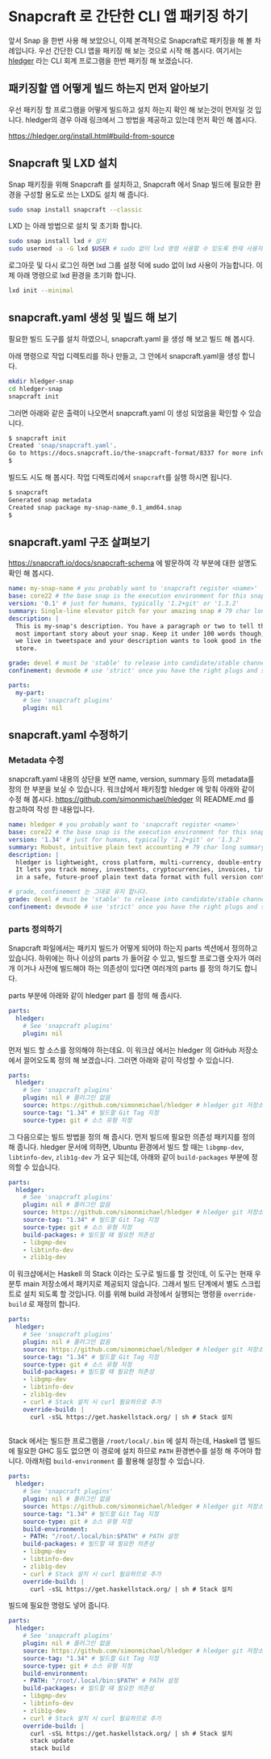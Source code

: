 # Snapcraft 로 간단한 CLI 앱 패키징 하기

앞서 Snap 을 한번 사용 해 보았으니, 이제 본격적으로 Snapcraft로 패키징을 해 볼 차례입니다. 우선 간단한 CLI 앱을 패키징 해 보는 것으로 시작 해 봅시다.
여기서는 [hledger](https://hledger.org) 라는 CLI 회계 프로그램을 한번 패키징 해 보겠습니다.

## 패키징할 앱 어떻게 빌드 하는지 먼저 알아보기
우선 패키징 할 프로그램을 어떻게 빌드하고 설치 하는지 확인 해 보는것이 먼저일 것 입니다. hledger의 경우 아래 링크에서 그 방법을 제공하고 있는데 먼저 확인 해 봅시다.

https://hledger.org/install.html#build-from-source

## Snapcraft 및 LXD 설치
Snap 패키징을 위해 Snapcraft 를 설치하고, Snapcraft 에서 Snap 빌드에 필요한 환경을 구성할 용도로 쓰는 LXD도 설치 해 줍니다.

```bash
sudo snap install snapcraft --classic
```

LXD 는 아래 방법으로 설치 및 초기화 합니다.

```bash
sudo snap install lxd # 설치
sudo usermod -a -G lxd $USER # sudo 없이 lxd 명령 사용할 수 있도록 현재 사용자를 lxd 그룹에 추가
```

로그아웃 및 다시 로그인 하면 lxd 그룹 설정 덕에 sudo 없이 lxd 사용이 가능합니다. 이제 아래 명령으로 lxd 환경을 초기화 합니다.
```bash
lxd init --minimal
```

## snapcraft.yaml 생성 및 빌드 해 보기
필요한 빌드 도구를 설치 하였으니, snapcraft.yaml 을 생성 해 보고 빌드 해 봅시다.

아래 명령으로 작업 디렉토리를 하나 만들고, 그 안에서 snapcraft.yaml을 생성 합니다.
```bash
mkdir hledger-snap
cd hledger-snap
snapcraft init
```

그러면 아래와 같은 출력이 나오면서 snapcraft.yaml 이 생성 되었음을 확인할 수 있습니다.

```bash
$ snapcraft init
Created 'snap/snapcraft.yaml'.                                                 
Go to https://docs.snapcraft.io/the-snapcraft-format/8337 for more information about the snapcraft.yaml format.                                                
$
``` 

빌드도 시도 해 봅시다. 작업 디렉토리에서 `snapcraft`를 실행 하시면 됩니다.
```bash
$ snapcraft
Generated snap metadata                                                                 
Created snap package my-snap-name_0.1_amd64.snap
$ 
```

## snapcraft.yaml 구조 살펴보기

https://snapcraft.io/docs/snapcraft-schema 에 발문하여 각 부분에 대한 설명도 확인 해 봅시다.

```yaml
name: my-snap-name # you probably want to 'snapcraft register <name>'
base: core22 # the base snap is the execution environment for this snap
version: '0.1' # just for humans, typically '1.2+git' or '1.3.2'
summary: Single-line elevator pitch for your amazing snap # 79 char long summary
description: |
  This is my-snap's description. You have a paragraph or two to tell the
  most important story about your snap. Keep it under 100 words though,
  we live in tweetspace and your description wants to look good in the snap
  store.

grade: devel # must be 'stable' to release into candidate/stable channels
confinement: devmode # use 'strict' once you have the right plugs and slots

parts:
  my-part:
    # See 'snapcraft plugins'
    plugin: nil
```

## snapcraft.yaml 수정하기

### Metadata 수정

snapcraft.yaml 내용의 상단을 보면 name, version, summary 등의 metadata를 정의 한 부분을 보실 수 있습니다. 워크샵에서 패키징할 hledger 에 맞춰 아래와 같이 수정 해 봅시다.
https://github.com/simonmichael/hledger 의 README.md 를 참고하여 작성 한 내용입니다.

```yaml
name: hledger # you probably want to 'snapcraft register <name>'
base: core22 # the base snap is the execution environment for this snap
version: '1.34' # just for humans, typically '1.2+git' or '1.3.2'
summary: Robust, intuitive plain text accounting # 79 char long summary
description: |
  hledger is lightweight, cross platform, multi-currency, double-entry accounting software. 
  It lets you track money, investments, cryptocurrencies, invoices, time, inventory and more, 
  in a safe, future-proof plain text data format with full version control and privacy.

# grade, confinement 는 그대로 유지 합니다.
grade: devel # must be 'stable' to release into candidate/stable channels
confinement: devmode # use 'strict' once you have the right plugs and slots
```

### parts 정의하기

Snapcraft 파일에서는 패키지 빌드가 어떻게 되어야 하는지 parts 섹션에서 정의하고 있습니다. 하위에는 하나 이상의 parts 가 들어갈 수 있고, 빌드할 프로그램 숫자가 여러개 이거나 사전에 빌드해야 하는 의존성이 있다면 여러개의 parts 를 정의 하기도 합니다.

parts 부분에 아래와 같이 hledger part 를 정의 해 줍시다.

```yaml
parts:
  hledger:
    # See 'snapcraft plugins'
    plugin: nil
```

먼저 빌드 할 소스를 정의해야 하는데요. 이 워크샵 에서는 hledger 의 GitHub 저장소에서 끌어오도록 정의 해 보겠습니다. 그러면 아래와 같이 작성할 수 있습니다.

```yaml
parts:
  hledger:
    # See 'snapcraft plugins'
    plugin: nil # 플러그인 없음
    source: https://github.com/simonmichael/hledger # hledger git 저장소에서 소스 가져오기
    source-tag: "1.34" # 빌드할 Git Tag 지정
    source-type: git # 소스 유형 지정
```

그 다음으로는 빌드 방법을 정의 해 줍시다. 먼저 빌드에 필요한 의존성 패키지를 정의 해 줍니다. hledger 문서에 의하면, Ubuntu 환경에서 빌드 할 때는 `libgmp-dev`, `libtinfo-dev`, `zlib1g-dev` 가 요구 되는데, 아래와 같이 `build-packages` 부분에 정의할 수 있습니다.

```yaml
parts:
  hledger:
    # See 'snapcraft plugins'
    plugin: nil # 플러그인 없음
    source: https://github.com/simonmichael/hledger # hledger git 저장소에서 소스 가져오기
    source-tag: "1.34" # 빌드할 Git Tag 지정
    source-type: git # 소스 유형 지정
    build-packages: # 빌드할 떄 필요한 의존성
    - libgmp-dev 
    - libtinfo-dev 
    - zlib1g-dev
```

이 워크샵에서는 Haskell 의 Stack 이라는 도구로 빌드를 할 것인데, 이 도구는 현재 우분투 main 저장소에서 패키지로 제공되지 않습니다. 그래서 빌드 단계에서 별도 스크립트로 설치 되도록 할 것입니다. 이를 위해 build 과정에서 실행되는 명령을 `override-build` 로 재정의 합니다.

```yaml
parts:
  hledger:
    # See 'snapcraft plugins'
    plugin: nil # 플러그인 없음
    source: https://github.com/simonmichael/hledger # hledger git 저장소에서 소스 가져오기
    source-tag: "1.34" # 빌드할 Git Tag 지정
    source-type: git # 소스 유형 지정
    build-packages: # 빌드할 떄 필요한 의존성
    - libgmp-dev 
    - libtinfo-dev 
    - zlib1g-dev
    - curl # Stack 설치 시 curl 필요하므로 추가
    override-build: | 
      curl -sSL https://get.haskellstack.org/ | sh # Stack 설치
    
```
Stack 에서는 빌드한 프로그램을 `/root/local/.bin` 에 설치 하는데, Haskell 앱 빌드에 필요한 GHC 등도 없으면 이 경로에 설치 하므로 `PATH` 환경변수를 설정 해 주어야 합니다.
아래처럼 `build-environment` 를 활용해 설정할 수 있습니다. 

```yaml
parts:
  hledger:
    # See 'snapcraft plugins'
    plugin: nil # 플러그인 없음
    source: https://github.com/simonmichael/hledger # hledger git 저장소에서 소스 가져오기
    source-tag: "1.34" # 빌드할 Git Tag 지정
    source-type: git # 소스 유형 지정
    build-environment:
    - PATH: "/root/.local/bin:$PATH" # PATH 설정
    build-packages: # 빌드할 떄 필요한 의존성
    - libgmp-dev 
    - libtinfo-dev 
    - zlib1g-dev
    - curl # Stack 설치 시 curl 필요하므로 추가
    override-build: | 
      curl -sSL https://get.haskellstack.org/ | sh # Stack 설치
```

빌드에 필요한 명령도 넣어 줍니다.

```yaml
parts:
  hledger:
    # See 'snapcraft plugins'
    plugin: nil # 플러그인 없음
    source: https://github.com/simonmichael/hledger # hledger git 저장소에서 소스 가져오기
    source-tag: "1.34" # 빌드할 Git Tag 지정
    source-type: git # 소스 유형 지정
    build-environment:
    - PATH: "/root/.local/bin:$PATH" # PATH 설정
    build-packages: # 빌드할 떄 필요한 의존성
    - libgmp-dev 
    - libtinfo-dev 
    - zlib1g-dev
    - curl # Stack 설치 시 curl 필요하므로 추가
    override-build: | 
      curl -sSL https://get.haskellstack.org/ | sh # Stack 설치
      stack update
      stack build
```